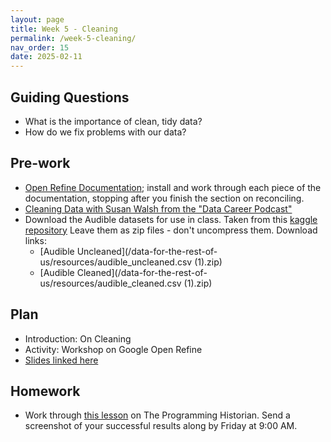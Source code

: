```yaml
---
layout: page
title: Week 5 - Cleaning
permalink: /week-5-cleaning/
nav_order: 15
date: 2025-02-11
---
```


## Guiding Questions

* What is the importance of clean, tidy data?
* How do we fix problems with our data?

## Pre-work

* [Open Refine Documentation](https://openrefine.org/docs); install and work through each piece of the documentation, stopping after you finish the section on reconciling. 
* [Cleaning Data with Susan Walsh from the "Data Career Podcast"](https://podcasts.apple.com/us/podcast/33-cleaning-data-with-susan-walsh-the-classification-guru/id1547386535?i=1000543873861)
* Download the Audible datasets for use in class. Taken from this [kaggle repository](https://www.kaggle.com/datasets/snehangsude/audible-dataset?resource=download&select=audible_cleaned.csv) Leave them as zip files - don't uncompress them. Download links:
    * [Audible Uncleaned](/data-for-the-rest-of-us/resources/audible_uncleaned.csv (1).zip)
    * [Audible Cleaned](/data-for-the-rest-of-us/resources/audible_cleaned.csv (1).zip)

## Plan

* Introduction: On Cleaning
* Activity: Workshop on Google Open Refine
* [Slides linked here](/data-for-the-rest-of-us/resources/week-5/cleaning.pptx)

## Homework

* Work through [this lesson](https://programminghistorian.org/en/lessons/cleaning-data-with-openrefine) on The Programming Historian. Send a screenshot of your successful results along by Friday at 9:00 AM.